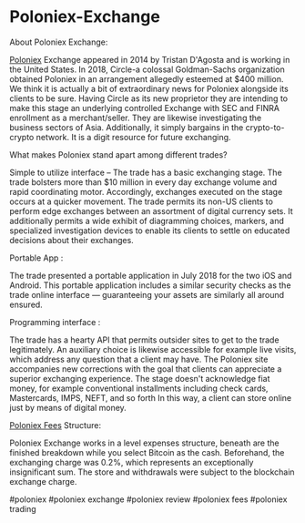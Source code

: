 # Poloniex-Exchange

About Poloniex Exchange: 

<a href="https://coinpedia.org/exchange/poloniex/">Poloniex</A> Exchange appeared in 2014 by Tristan D'Agosta and is working in the United States. In 2018, Circle-a colossal Goldman-Sachs organization obtained Poloniex in an arrangement allegedly esteemed at $400 million. We think it is actually a bit of extraordinary news for Poloniex alongside its clients to be sure. 
Having Circle as its new proprietor they are intending to make this stage an underlying controlled Exchange with SEC and FINRA enrollment as a merchant/seller. They are likewise investigating the business sectors of Asia. Additionally, it simply bargains in the crypto-to-crypto network. It is a digit resource for future exchanging. 

What makes Poloniex stand apart among different trades? 

Simple to utilize interface – The trade has a basic exchanging stage. The trade bolsters more than $10 million in every day exchange volume and rapid coordinating motor. Accordingly, exchanges executed on the stage occurs at a quicker movement. 
The trade permits its non-US clients to perform edge exchanges between an assortment of digital currency sets. It additionally permits a wide exhibit of diagramming choices, markers, and specialized investigation devices to enable its clients to settle on educated decisions about their exchanges. 

Portable App :

The trade presented a portable application in July 2018 for the two iOS and Android. This portable application includes a similar security checks as the trade online interface — guaranteeing your assets are similarly all around ensured. 

Programming interface :

The trade has a hearty API that permits outsider sites to get to the trade legitimately. 
An auxiliary choice is likewise accessible for example live visits, which address any question that a client may have. The Poloniex site accompanies new corrections with the goal that clients can appreciate a superior exchanging experience. 
The stage doesn't acknowledge fiat money, for example conventional installments including check cards, Mastercards, IMPS, NEFT, and so forth In this way, a client can store online just by means of digital money. 

<a href="https://coinpedia.org/exchange/poloniex/">Poloniex Fees</A> Structure: 

Poloniex Exchange works in a level expenses structure, beneath are the finished breakdown while you select Bitcoin as the cash. Beforehand, the exchanging charge was 0.2%, which represents an exceptionally insignificant sum. The store and withdrawals were subject to the blockchain exchange charge.




#poloniex #poloniex exchange #poloniex review #poloniex fees #poloniex trading

